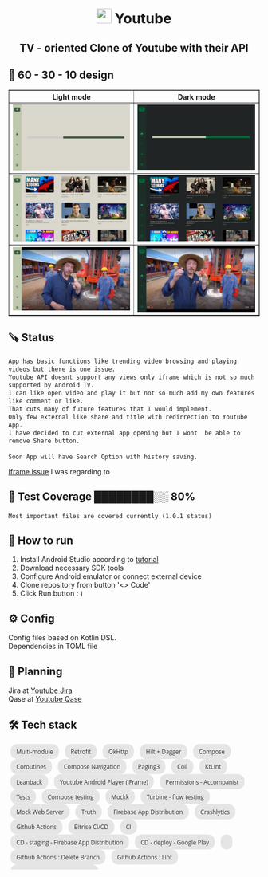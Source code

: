 # <center><img src= "https://freepngimg.com/download/youtube/77699-classic-icons-youtube-computer-logo-icon.png" style="width:30px; height:30px" /> Youtube </center>

## <center>TV - oriented Clone of Youtube with their API </center>

## 🧪 60 - 30 - 10 design

<table border="1">
<thead>
  <tr>
    <th>Light mode</th>
    <th>Dark mode</th>
  </tr>
</thead>
<tbody>
  <tr>
    <td><img  src="readme_assets/loading_screen_light.png" /></td>
    <td><img  src="readme_assets/loading_screen_dark.png" /></td>
  </tr>
  <tr>
    <td><img  src="readme_assets/loaded_popular_screen_light.png" /></td>
    <td><img  src="readme_assets/loaded_popular_screen_dark.png" /></td>
  </tr>
<tr>
    <td><img  src="readme_assets/player_screen_light.png"  /></td>
    <td><img  src="readme_assets/player_screen_dark.png" /></td>
</tr>
</tbody>
</table>

## 🪚 Status

    App has basic functions like trending video browsing and playing videos but there is one issue.
    Youtube API doesnt support any views only iframe which is not so much supported by Android TV.
    I can like open video and play it but not so much add my own features like comment or like.
    That cuts many of future features that I would implement.
    Only few external like share and title with redirrection to Youtube App.
    I have decided to cut external app opening but I wont  be able to remove Share button.

    Soon App will have Search Option with history saving.

[Iframe issue](https://stackoverflow.com/questions/9640265/problems-giving-focus-to-an-iframe-on-smart-tv)
I was regarding to

## 🎯​ Test Coverage ████████░░ 80%

    Most important files are covered currently (1.0.1 status)

## 📱 How to run

1. Install Android Studio according
   to [tutorial](https://developer.android.com/studio?gclid=CjwKCAjwnOipBhBQEiwACyGLukOqCPF7rjbRbw2zo-hldBEOSCVk0P0B1bFUCJjxdKyi6zGc3daUzhoCwSkQAvD_BwE&gclsrc=aw.ds)
2. Download necessary SDK tools
3. Configure Android emulator or connect external device
4. Clone repository from button '<> Code'
5. Click Run button : )

## ⚙️ Config

Config files based on Kotlin DSL. <br/>
Dependencies in TOML file

## 🤔​ Planning

Jira
at [Youtube Jira](https://mobile-pablo.atlassian.net/jira/software/c/projects/YTV/boards/5) <br/>
Qase at [Youtube Qase](https://app.qase.io/project/YTC) <br/>

## 🛠️​ Tech stack
<svg fill="none" viewBox="0 0 600 300" width="600" height="300" xmlns="http://www.w3.org/2000/svg">
  <foreignObject width="100%" height="100%">
    <div xmlns="http://www.w3.org/1999/xhtml">
      <style>
        .chip{
            display: inline-flex;
            flex-direction: row;
            background-color: #e5e5e5;
            border: none;
            cursor: default;
            height: 36px;
            outline: none;
            padding: 0 ;
            margin : 0 5px;
            font-size: 14px;
            color: #333333;
            font-family:"Open Sans", sans-serif;
            white-space: nowrap;
            align-items: center;
            border-radius: 16px;
            vertical-align: middle;
            text-decoration: none;
            justify-content: center;
        }
        .chip-content{
        cursor: inherit;
        display: flex;
        align-items: center;
        user-select: none;
        white-space: nowrap;
        padding: 0px 14px;
        }
        </style>
        <div class="chip">
          <div class="chip-content">Multi-module</div>
        </div>
        <div class="chip">
          <div class="chip-content">Retrofit</div>
        </div>
        <div class="chip">
          <div class="chip-content">OkHttp</div>
        </div>
        <div class="chip">
          <div class="chip-content">Hilt + Dagger</div>
        </div>
        <div class="chip">
          <div class="chip-content">Compose</div>
        </div>
        <div class="chip">
          <div class="chip-content">Coroutines</div>
        </div>
        <div class="chip">
          <div class="chip-content">Compose Navigation</div>
        </div>
        <div class="chip">
          <div class="chip-content">Paging3</div>
        </div>
        <div class="chip">
          <div class="chip-content">Coil</div>
        </div>
        <div class="chip">
          <div class="chip-content">KtLint</div>
        </div>
        <div class="chip">
          <div class="chip-content">Leanback</div>
        </div>
        <div class="chip">
          <div class="chip-content">Youtube Android Player (iFrame)</div>
        </div>
        <div class="chip">
          <div class="chip-content">Permissions - Accompanist</div>
        </div>
        <div class="chip">
          <div class="chip-content">Tests</div>
        </div>
        <div class="chip">
          <div class="chip-content">Compose testing</div>
        </div>
        <div class="chip">
          <div class="chip-content">Mockk</div>
        </div>
        <div class="chip">
          <div class="chip-content">Turbine - flow testing</div>
        </div>
        <div class="chip">
          <div class="chip-content">Mock Web Server</div>
        </div>
        <div class="chip">
          <div class="chip-content">Truth</div>
        </div>
        <div class="chip">
          <div class="chip-content">Firebase App Distribution</div>
        </div>
        <div class="chip">
          <div class="chip-content">Crashlytics</div>
        </div>
        <div class="chip">
          <div class="chip-content">Github Actions</div>
        </div>
        <div class="chip">
          <div class="chip-content">Bitrise CI/CD</div>
        </div>
        <div class="chip">
          <div class="chip-content">CI</div>
        </div>
        <div class="chip">
          <div class="chip-content">CD - staging - Firebase App Distribution </div>
        </div>
        <div class="chip">
          <div class="chip-content">CD - deploy - Google Play </div>
        </div>
        <div class="chip">
          <div class="chip-content"></div>
        </div>
        <div class="chip">
          <div class="chip-content">Github Actions : Delete Branch</div>
        </div>
        <div class="chip">
          <div class="chip-content">Github Actions : Lint</div>
        </div>
        <div class="chip">
          <div class="chip-content">Github Actions : Stale issues</div>
        </div>
  </foreignObject>
</svg>

## 📸 Screenshots

<h3><b>CI/CD</b></h3>
<table>
<tbody>
  <tr>
    <th><b>CI</b> <i>(primary)</i></th>
    <th><img  src="readme_assets/bitrise_ci_primary.png" /></th>
  </tr>
  <tr>
    <th><b>CD</b> <i>(staging)</i></th>
    <td><img  src="readme_assets/bitrise_cd_staging.png" /> </td>
  </tr>
  <tr>
    <th><b>CD</b> <i>(deploy)</i></th>
    <td><div> <img  src="readme_assets/bitrise_cd_deploy.png" /> </div></td>
  </tr>
</tbody>
</table>

<br/><br/>

<h3><b>Config</b></h3>
<table>
<tbody>
  <tr>
    <th>Firebase App Distribution</th>
    <th><img  src="readme_assets/firebase_app_distribution.png" /></th>
  </tr>
  <tr>
    <th>Jira</th>
    <td><img  src="readme_assets/jira_kanban.png" /></td>
  </tr>
  <tr>
    <th>Crashlytics</th>
    <td><img  src="readme_assets/crashlytics.png" /></td>
  </tr>
  <tr>
    <th>Qase (to be improved</th>
    <td><img  src="readme_assets/qase_suites.png" /></td>
  </tr>
</tbody>
</table>

## 🙊​ Google Play - Status

    App new releases only will be internal for Youtube Privacy Law.
    Non less it still uses CD - Deploy workflow only not for production

## ​🔗​ To be added (1.0.1)

    * Add Kover plugin

## 🫧​ Design

I implemented and used 60 - 30 - 10 rule for this design
<br/><br/>

<img  width = "50%" src="https://cdn.dribbble.com/users/2248264/screenshots/4552223/media/5ee3ff95aa8d67a446556a3ff15e8001.jpg?resize=800x600&vertical=center"/> <br/>

Implementation based
on [Youtube TV Design](https://dribbble.com/shots/4552223-YouTube-TV-App-Redsign)
